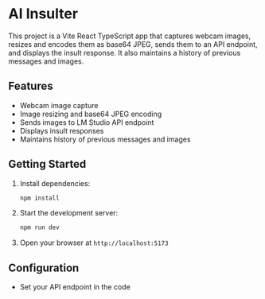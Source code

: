 # AI Insulter

This project is a Vite React TypeScript app that captures webcam images, resizes and encodes them as base64 JPEG, sends them to an API endpoint, and displays the insult response. It also maintains a history of previous messages and images.

## Features

- Webcam image capture
- Image resizing and base64 JPEG encoding
- Sends images to LM Studio API endpoint
- Displays insult responses
- Maintains history of previous messages and images

## Getting Started

1. Install dependencies:
   ```bash
   npm install
   ```
2. Start the development server:
   ```bash
   npm run dev
   ```
3. Open your browser at `http://localhost:5173`

## Configuration

- Set your API endpoint in the code

